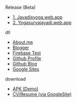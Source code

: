 Release (Beta)
* [1. Jayadisyoga.web.app](https://jayadisyoga.web.app)
* [2. Yogasuryajayadi.web.app](https://yogasuryajayadi.web.app)

dll
* [About.me](https://about.me/ysj)
* [Blogger](https://yogasuryajayadi.blogspot.com)
* [Firebase Test](https://yogasuryaja.web.app)
* [Github Profile](https://github.com/jayadisyoga)
* [Github Blog](https://jayadisyoga.github.io/blogit)
* [Google Sites](https://sites.google.com/view/ysj)

download
* [APK (Demo)](https://raw.githubusercontent.com/jayadisyoga/jayadisyoga.github.io/master/asset/ysj.apk)
* [CV/Resume (via GoogleSite)](https://sites.google.com/view/ysj)

